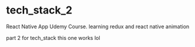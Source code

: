 # tech_stack_2
React Native App Udemy Course. learning redux and react native animation

part 2 for tech_stack this one works lol

